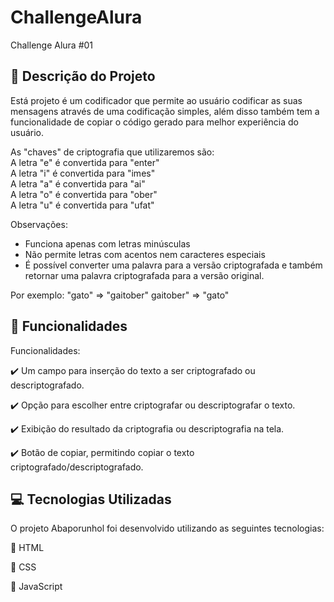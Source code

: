 # ChallengeAlura
Challenge Alura #01

## :book: Descrição do Projeto 

  Está projeto é um codificador que permite ao usuário codificar as suas mensagens através de uma codificação simples, além disso também tem a funcionalidade de copiar o código gerado para melhor experiência do usuário.

As "chaves" de criptografia que utilizaremos são:
<br>
A letra "e" é convertida para "enter"
<br>
A letra "i" é convertida para "imes"
<br>
A letra "a" é convertida para "ai"
<br>
A letra "o" é convertida para "ober"
<br>
A letra "u" é convertida para "ufat"
<br>

Observações:
- Funciona apenas com letras minúsculas
- Não permite letras com acentos nem caracteres especiais
- É possível converter uma palavra para a versão criptografada e também retornar uma palavra criptografada para a versão original.

Por exemplo:
"gato" => "gaitober"
gaitober" => "gato"


## :wrench: Funcionalidades

Funcionalidades:

:heavy_check_mark: Um campo para inserção do texto a ser criptografado ou descriptografado.

:heavy_check_mark: Opção para escolher entre criptografar ou descriptografar o texto.

:heavy_check_mark: Exibição do resultado da criptografia ou descriptografia na tela.

:heavy_check_mark: Botão de copiar, permitindo copiar o texto criptografado/descriptografado.

## :computer: Tecnologias Utilizadas 

O projeto Abaporunhol foi desenvolvido utilizando as seguintes tecnologias:

:small_blue_diamond: HTML

:small_blue_diamond: CSS

:small_blue_diamond: JavaScript


